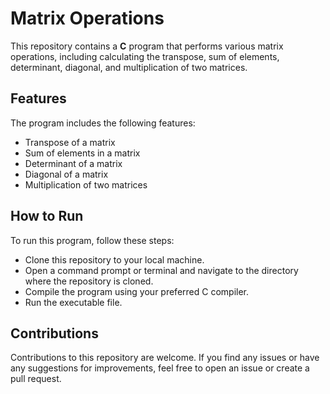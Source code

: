

# Matrix Operations

This repository contains a **C** program that performs various matrix operations, including calculating the transpose, sum of elements, determinant, diagonal, and multiplication of two matrices.

## Features 

The program includes the following features:

- Transpose of a matrix
- Sum of elements in a matrix
- Determinant of a matrix
- Diagonal of a matrix
- Multiplication of two matrices

## How to Run

To run this program, follow these steps:

- Clone this repository to your local machine.
- Open a command prompt or terminal and navigate to the directory where the repository is cloned.
- Compile the program using your preferred C compiler.
- Run the executable file.


## Contributions
Contributions to this repository are welcome. If you find any issues or have any suggestions for improvements, feel free to open an issue or create a pull request.